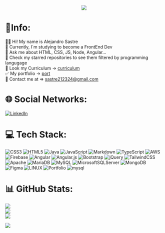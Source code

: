 <div align="center">
  <img src="text.gif">
</div>

# 🧍Info:
👨‍💻 Hi! My name is Alejandro Sastre<br>
👤 Currently, I´m studying to become a FrontEnd Dev<br>
💬 Ask me about HTML, CSS, JS, Node, Angular...<br>
👀 Check my starred repositories to see them filtered by programming langugage<br>
📃 Look my Curriculum -> [curriculum](https://github.com)<br>
✅ My portfolio -> [port](https://github.com)<br>
📩 Contact me at => sastre212324@gmail.com


# 🌐 Social Networks:
[![LinkedIn](https://img.shields.io/badge/LinkedIn-%230077B5.svg?logo=linkedin&logoColor=white)](https://www.linkedin.com/in/alejandro-sastree/) 

# 💻 Tech Stack:
![CSS3](https://img.shields.io/badge/css3-%231572B6.svg?style=flat&logo=css3&logoColor=white) ![HTML5](https://img.shields.io/badge/html5-%23E34F26.svg?style=flat&logo=html5&logoColor=white) ![Java](https://img.shields.io/badge/java-%23ED8B00.svg?style=flat&logo=java&logoColor=white) ![JavaScript](https://img.shields.io/badge/javascript-%23323330.svg?style=flat&logo=javascript&logoColor=%23F7DF1E) ![Markdown](https://img.shields.io/badge/markdown-%23000000.svg?style=flat&logo=markdown&logoColor=white) ![TypeScript](https://img.shields.io/badge/typescript-%23007ACC.svg?style=flat&logo=typescript&logoColor=white) ![AWS](https://img.shields.io/badge/AWS-%23FF9900.svg?style=flat&logo=amazon-aws&logoColor=white) ![Firebase](https://img.shields.io/badge/firebase-%23039BE5.svg?style=flat&logo=firebase) ![Angular](https://img.shields.io/badge/angular-%23DD0031.svg?style=flat&logo=angular&logoColor=white) ![Angular.js](https://img.shields.io/badge/angular.js-%23E23237.svg?style=flat&logo=angularjs&logoColor=white) ![Bootstrap](https://img.shields.io/badge/bootstrap-%23563D7C.svg?style=flat&logo=bootstrap&logoColor=white) ![jQuery](https://img.shields.io/badge/jquery-%230769AD.svg?style=flat&logo=jquery&logoColor=white) ![TailwindCSS](https://img.shields.io/badge/tailwindcss-%2338B2AC.svg?style=flat&logo=tailwind-css&logoColor=white) ![Apache](https://img.shields.io/badge/apache-%23D42029.svg?style=flat&logo=apache&logoColor=white) ![MariaDB](https://img.shields.io/badge/MariaDB-003545?style=flat&logo=mariadb&logoColor=white) ![MySQL](https://img.shields.io/badge/mysql-%2300f.svg?style=flat&logo=mysql&logoColor=white) ![MicrosoftSQLServer](https://img.shields.io/badge/Microsoft%20SQL%20Sever-CC2927?style=flat&logo=microsoft%20sql%20server&logoColor=white) ![MongoDB](https://img.shields.io/badge/MongoDB-%234ea94b.svg?style=flat&logo=mongodb&logoColor=white) 	![Figma](https://img.shields.io/badge/figma-%23F24E1E.svg?style=flat&logo=figma&logoColor=white) ![LINUX](https://img.shields.io/badge/Linux-FCC624?style=flat&logo=linux&logoColor=black) ![Portfolio](https://img.shields.io/badge/Portfolio-%23000000.svg?style=flat&logo=firefox&logoColor=#FF7139) ![mysql](https://img.shields.io/badge/MySQL-00000F?style=for-the-badge&logo=mysql&logoColor=white)
# 📊 GitHub Stats:
![](https://github-readme-stats.vercel.app/api?username=sastree&theme=midnight-purple&hide_border=false&include_all_commits=false&count_private=false)<br/>
![](https://github-readme-streak-stats.herokuapp.com/?user=sastree&theme=midnight-purple&hide_border=false)<br/>
![](https://github-readme-stats.vercel.app/api/top-langs/?username=sastree&theme=midnight-purple&hide_border=false&include_all_commits=false&count_private=false&layout=compact)


[![](https://visitcount.itsvg.in/api?id=sastree&icon=0&color=0)](https://visitcount.itsvg.in)


  
